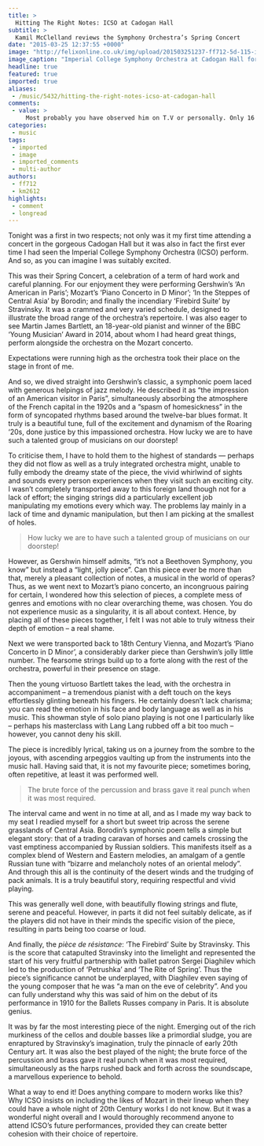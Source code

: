 ```yaml
---
title: >
  Hitting The Right Notes: ICSO at Cadogan Hall
subtitle: >
  Kamil McClelland reviews the Symphony Orchestra’s Spring Concert
date: "2015-03-25 12:37:55 +0000"
image: "http://felixonline.co.uk/img/upload/201503251237-ff712-5d-115-icso-concert---cadogan-hall---28-february-2015---bowa.jpg"
image_caption: "Imperial College Symphony Orchestra at Cadogan Hall for their Spring Concert"
headline: true
featured: true
imported: true
aliases:
 - /music/5432/hitting-the-right-notes-icso-at-cadogan-hall
comments:
 - value: >
     Most probably you have observed him on T.V or personally. Only 16 countries have been honored with hosting the earth Cup. There is lots of competition between important samba schools to win the best participant award. <br>fifa 16 hack http://creditsfut.com/,22nd, 2010 When I first heard of the Asus partnership with Bang &amp; Olufsen for the NX90 last month, I thought it was just a design coltrboaalion. Seeing the Asus NX90 up close and
categories:
 - music
tags:
 - imported
 - image
 - imported_comments
 - multi-author
authors:
 - ff712
 - km2612
highlights:
 - comment
 - longread
---
```


Tonight was a first in two respects; not only was it my first time attending a concert in the gorgeous Cadogan Hall but it was also in fact the first ever time I had seen the Imperial College Symphony Orchestra (ICSO) perform. And so, as you can imagine I was suitably excited.

This was their Spring Concert, a celebration of a term of hard work and careful planning. For our enjoyment they were performing Gershwin’s ‘An American in Paris’; Mozart’s ‘Piano Concerto in D Minor’; ‘In the Steppes of Central Asia’ by Borodin; and finally the incendiary ‘Firebird Suite’ by Stravinsky. It was a crammed and very varied schedule, designed to illustrate the broad range of the orchestra’s repertoire. I was also eager to see Martin James Bartlett, an 18-year-old pianist and winner of the BBC ‘Young Musician’ Award in 2014, about whom I had heard great things, perform alongside the orchestra on the Mozart concerto.

Expectations were running high as the orchestra took their place on the stage in front of me.

And so, we dived straight into Gershwin’s classic, a symphonic poem laced with generous helpings of jazz melody. He described it as “the impression of an American visitor in Paris”, simultaneously absorbing the atmosphere of the French capital in the 1920s and a “spasm of homesickness” in the form of syncopated rhythms based around the twelve-bar blues format. It truly is a beautiful tune, full of the excitement and dynamism of the Roaring ‘20s, done justice by this impassioned orchestra. How lucky we are to have such a talented group of musicians on our doorstep!

To criticise them, I have to hold them to the highest of standards — perhaps they did not flow as well as a truly integrated orchestra might, unable to fully embody the dreamy state of the piece, the vivid whirlwind of sights and sounds every person experiences when they visit such an exciting city. I wasn’t completely transported away to this foreign land though not for a lack of effort; the singing strings did a particularly excellent job manipulating my emotions every which way. The problems lay mainly in a lack of time and dynamic manipulation, but then I am picking at the smallest of holes.

> How lucky we are to have such a talented group of musicians on our doorstep!

However, as Gershwin himself admits, “it’s not a Beethoven Symphony, you know” but instead a “light, jolly piece”. Can this piece ever be more than that, merely a pleasant collection of notes, a musical in the world of operas? Thus, as we went next to Mozart’s piano concerto, an incongruous pairing for certain, I wondered how this selection of pieces, a complete mess of genres and emotions with no clear overarching theme, was chosen. You do not experience music as a singularity, it is all about context. Hence, by placing all of these pieces together, I felt I was not able to truly witness their depth of emotion – a real shame.

Next we were transported back to 18th Century Vienna, and Mozart’s ‘Piano Concerto in D Minor’, a considerably darker piece than Gershwin’s jolly little number. The fearsome strings build up to a forte along with the rest of the orchestra, powerful in their presence on stage.

Then the young virtuoso Bartlett takes the lead, with the orchestra in accompaniment – a tremendous pianist with a deft touch on the keys effortlessly glinting beneath his fingers. He certainly doesn’t lack charisma; you can read the emotion in his face and body language as well as in his music. This showman style of solo piano playing is not one I particularly like – perhaps his masterclass with Lang Lang rubbed off a bit too much – however, you cannot deny his skill.

The piece is incredibly lyrical, taking us on a journey from the sombre to the joyous, with ascending arpeggios vaulting up from the instruments into the music hall. Having said that, it is not my favourite piece; sometimes boring, often repetitive, at least it was performed well.

> The brute force of the percussion and brass gave it real punch when it was most required.

The interval came and went in no time at all, and as I made my way back to my seat I readied myself for a short but sweet trip across the serene grasslands of Central Asia. Borodin’s symphonic poem tells a simple but elegant story: that of a trading caravan of horses and camels crossing the vast emptiness accompanied by Russian soldiers. This manifests itself as a complex blend of Western and Eastern melodies, an amalgam of a gentle Russian tune with “bizarre and melancholy notes of an oriental melody”. And through this all is the continuity of the desert winds and the trudging of pack animals. It is a truly beautiful story, requiring respectful and vivid playing.

This was generally well done, with beautifully flowing strings and flute, serene and peaceful. However, in parts it did not feel suitably delicate, as if the players did not have in their minds the specific vision of the piece, resulting in parts being too coarse or loud.

And finally, the _pièce de résistance_: ‘The Firebird’ Suite by Stravinsky. This is the score that catapulted Stravinsky into the limelight and represented the start of his very fruitful partnership with ballet patron Sergei Diaghilev which led to the production of ‘Petrushka’ and ‘The Rite of Spring’. Thus the piece’s significance cannot be underplayed, with Diaghilev even saying of the young composer that he was “a man on the eve of celebrity”. And you can fully understand why this was said of him on the debut of its performance in 1910 for the Ballets Russes company in Paris. It is absolute genius.

It was by far the most interesting piece of the night. Emerging out of the rich murkiness of the cellos and double basses like a primordial sludge, you are enraptured by Stravinsky’s imagination, truly the pinnacle of early 20th Century art. It was also the best played of the night; the brute force of the percussion and brass gave it real punch when it was most required, simultaneously as the harps rushed back and forth across the soundscape, a marvellous experience to behold.

What a way to end it! Does anything compare to modern works like this? Why ICSO insists on including the likes of Mozart in their lineup when they could have a whole night of 20th Century works I do not know. But it was a wonderful night overall and I would thoroughly recommend anyone to attend ICSO’s future performances, provided they can create better cohesion with their choice of repertoire.

